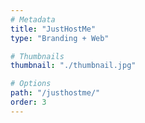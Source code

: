 ```yaml
---
# Metadata
title: "JustHostMe"
type: "Branding + Web"

# Thumbnails
thumbnail: "./thumbnail.jpg"

# Options
path: "/justhostme/"
order: 3
---
```


